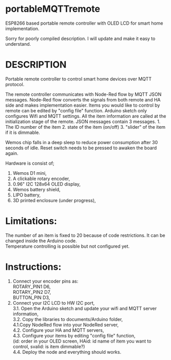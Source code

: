 
# portableMQTTremote

ESP8266 based portable remote controller with OLED LCD for smart home implementation.

Sorry for poorly compiled description. I will update and make it easy to understand.  

# DESCRIPTION 

Portable remote controller to control smart home devices over MQTT protocol.

The remote controller communicates with Node-Red flow by MQTT JSON messages. Node-Red flow converts the signals from both remote and HA side and makes implementation easier. Items you would like to control by remote can be edited by "config file" function. Arduino sketch only configures Wifi and MQTT settings. All the item information are called at the initialization stage of the remote.
JSON messages contain 3 messages. 1. The ID number of the item 2. state of the item (on/off) 3. "slider" of the item if it is dimmable. 

Wemos chip falls in a deep sleep to reduce power consumption after 30 seconds of idle. Reset switch needs to be pressed to awaken the board again.

Hardware is consist of;
1. Wemos D1 mini,
2. A clickable rotary encoder,
3. 0.96" I2C 128x64 OLED display,
4. Wemos battery shield,
5. LIPO battery,
6. 3D printed enclosure (under progress),

# Limitations:  
The number of an item is fixed to 20 because of code restrictions. It can be changed inside the Arduino code.  
Temperature controlling is possible but not configured yet.

# Instructions:  
1. Connect your encoder pins as:  
ROTARY_PIN1  D6,  
ROTARY_PIN2 D7,  
BUTTON_PIN  D3,  
2. Connect your I2C LCD to HW I2C port,  
3.1. Open the Arduino sketch and update your wifi and MQTT server information,  
3.2. Copy the libraries to documents/Arduino folder,  
4.1.Copy NodeRed flow into your NodeRed server,  
4.2. Configure your HA and MQTT servers,  
4.3. Configure your items by editing "config file" function,  
(id: order in your OLED screen, HAid: id name of item you want to control, svalid: is item dimmable?)  
4.4. Deploy the node and everything should works.
